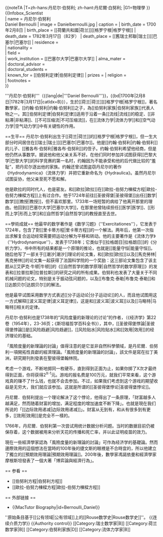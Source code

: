 {{noteTA
|T=zh-hans:丹尼尔·伯努利; zh-hant:丹尼爾·白努利;
|G1=物理學
}}
{{Infobox_Scientist      
| name =         丹尼尔·伯努利<br />Daniel Bernoulli
| image =  Danielbernoulli.jpg 
| caption = 
| birth_date =   1700年2月8日
| birth_place = [[荷蘭共和國|荷兰]][[格罗宁根|格罗宁根]]
| death_date =           1782年3月17日（82岁）
| death_place =         [[舊瑞士邦聯|瑞士]][[巴塞尔|巴塞尔]]
| residence =  
| nationality =  
| field =        
| work_institution =     [[巴塞尔大学|巴塞尔大学]]
| alma_mater =           
| doctoral_advisor =  
| doctoral_students =    
| known_for = [[伯努利定律|伯努利定律]]
| prizes = 
| religion =      
| footnotes =    
}}

'''丹尼尔·伯努利'''（{{lang|de|'''Daniel Bernoulli'''}}，{{bd|1700年|2月8日|1782年|3月17日|catIdx=B}}），生於[[荷兰|荷兰]][[格罗宁根|格罗宁根]]，著名數學家，[[约翰·伯努利|约翰·伯努利]]之子，為[[伯努利家族|伯努利家族]]代表人物之一。其[[伯努利定律|伯努利定律]]适用于沿着一条[[流线|流线]]的稳定、[[非粘滞|非粘滞]]、[[不可压缩流|不可压缩流]]，在[[流体力学|流体力学]]和[[空气动力学|空气动力学]]中有关键性的作用。

==生平==
丹尼尔·伯努利出生于[[荷兰|荷兰]]的[[格罗宁根|格罗宁根]]，但一生大部分时间居住在[[瑞士|瑞士]][[巴塞尔|巴塞尔]]。他是[[约翰·伯努利|约翰·伯努利]]的儿子、[[雅各布·伯努利|雅各布·伯努利]]的侄子。约翰·伯努利希望他经商，但是他仍然从事数学。据说他和他父亲关系不好。在他们同时参加并试图获得[[巴黎大学|巴黎大学]]的科学竞赛的第一名时，约翰因为不能承受和他的后代做比较的“羞耻”，把丹尼尔逐出他的家族。约翰还曾试图盗窃丹尼尔的著作《Hydrodynamica》（流体力学）并把它重新命名为《Hydraulica》。虽然丹尼尔试图妥协，他父亲至死不愿和解。

他是欧拉的同时代人，也是密友。和[[欧拉|欧拉]]在[[歐拉-伯努力棟樑方程|歐拉-伯努力棟樑方程]]上有过合作。他于1724年前往[[圣彼得堡|圣彼得堡]]出任[[数学|数学]][[教授|教授]]，但不喜欢那里。1733年一场短暂的病给了他离开那里的理由。他回到[[巴塞尔大学|巴塞尔大学]]，在那里他曾陆续担任[[医学|医学]]、[[形而上学|形而上学]]和[[自然哲学|自然哲学]]的教授直至去世。

==學術成就==
他最早的数学著作是《数学习题》（''Exercitationes''），它发表于1724年，包含了對[[里卡蒂方程|里卡蒂方程]]的一个解法。两年后，他第一次指出求解复合运动经常需要把运动分解为平移和转动。他的主要著作是《流体力学》（''Hydrodynamique''），发表于1738年；它类似于[[拉格朗日|拉格朗日]]的《分析力学》，书中所有的结果都是一个原理的推论，也就是[[能量守恒|能量守恒]]。随后他写了一部关于[[潮汐|潮汐]]理论的论文集，和[[欧拉|欧拉]]以及[[馬克勞林|馬克勞林]]的论文集一起获得了法国科学院的一个奖励：这三部论文集包含了该主题从[[艾萨克·牛顿|牛顿]]的《[[自然哲学的数学原理|自然哲学的数学原理]]》的发表和[[拉普拉斯|拉普拉斯]]的研究之间的所有成果。伯努利也发表了大量关于不同机械问题的论文，特别是关于振动弦问题的，以及[[布鲁克·泰勒|布鲁克·泰勒]]和[[达朗贝尔|达朗贝尔]]的解法。

<!--
{{Thermodynamics timeline context|Bernoulli's work on kinetic theory}} 
-->
他是最早试图采用数学方式表述[[分子运动论|分子运动论]]的人，而且他试图用这一方式解释[[波义耳定律|波义耳定律]]，这是和[[波义耳|波义耳]]以及[[马略特|马略特]]相关的定律。

丹尼尔·伯努利也是1738年的“风险度量的新理论的讨论”的作者，（《经济学》第22卷（1954年），23-36页；《斯坦福哲学百科全书》），其中，[[圣彼得堡悖論|圣彼得堡悖論]]是[[风险趋避|风险趋避]]，[[风险贴水|风险贴水]]和[[效用|效用]]的经济理论的基础。

「風險度量的新理論的討論」值得注意的是它並非自然科學領域，是丹尼爾．伯努利一項開拓性貢獻的經濟理論。「風險度量的新理論的討論」，該文件是寫在拉丁美洲，研究期刊則發表在聖彼得堡翰林院。

考虑一个游戏，不断地掷同一枚硬币，直到得到正面为止，如果你掷了X次才最终得到正面，你将获得2<sup>X-1</sup>元。游戏的报名费是100万元，就我们平常来看，这个游戏真的赚不了什么钱，也就不会去参加。不过，如果我们考虑到这个游戏的期望收益是无穷大，我们就应该参加。这就是所谓的[[圣彼得堡悖论|圣彼得堡悖论]]。

丹尼爾．伯努利提出一个理论解决了这个悖论，他得出了一条原理，「财富越多人越满足，然而随着财富的增加，满足程度的增加速度不断下降」。也就是現在我们所说的「[[边际效用递减|边际效用递减]]」。财富从无到有，和从有很多到有更多，[[效用|效用]]是完全不一樣的。

1766年，丹尼爾．伯努利第一次尝试用统计数据分析问题。当时的数据目前仍被保存着，这个数据被用来分析天花的传播和死亡率，并以此证明疫苗的效力。

現在一些經濟學家認為「風險度量的新理論的討論」可作為经济学的基礎論。然而邊際效用的這個想法在當時的100年後的捷文斯的眼裡是不合時宜的，所以他建立了獨立的[[預期效用理論|預期效用理論]]。200年後，數學家馮諾依曼和經濟學家摩根斯坦發表了一個大著「博弈論與經濟行為」。

== 参看 ==
* [[伯努利方程|伯努利方程]]
* [[歐拉-伯努力棟樑方程|歐拉-伯努力棟樑方程]]

== 外部链接 ==
* {{MacTutor Biography|id=Bernoulli_Daniel}}

''原始条目基于[[公有领域|公有领域]]上的[[Rouse数学史|Rouse数学史]]''。
{{连续介质力学}}
{{Authority control}}
[[Category:瑞士数学家|B]]
[[Category:荷兰数学家|B]]
[[Category:伯努利家族|D]]
[[Category:流体力学家|B]]